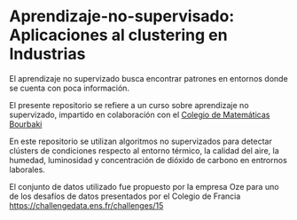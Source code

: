 # Aprendizaje-no-supervisado: Aplicaciones al clustering en Industrias

El aprendizaje no supervizado busca encontrar patrones en entornos donde se cuenta con poca información.

El presente repositorio se refiere a un curso sobre aprendizaje no supervizado, impartido en colaboración con el [Colegio de Matemáticas Bourbaki](https://www.colegio-bourbaki.com/) 

En este repositorio se utilizan algoritmos no supervizados para detectar clústers de condiciones respecto al entorno térmico, la calidad del aire, la humedad, luminosidad y concentración de dióxido de carbono en entrornos laborales.

El conjunto de datos utilizado fue propuesto por la empresa Oze para uno de los desafíos de datos presentados por el Colegio de Francia https://challengedata.ens.fr/challenges/15

